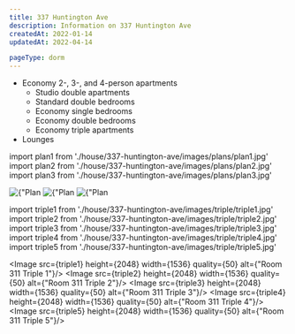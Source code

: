 ```yaml
---
title: 337 Huntington Ave
description: Information on 337 Huntington Ave
createdAt: 2022-01-14
updatedAt: 2022-04-14

pageType: dorm
---
```


<Expandable title="Dorm Information" variant="gray">

- Economy 2-, 3-, and 4-person apartments
  - Studio double apartments
  - Standard double bedrooms
  - Economy single bedrooms
  - Economy double bedrooms
  - Economy triple apartments
- Lounges

</Expandable>

import plan1 from './house/337-huntington-ave/images/plans/plan1.jpg'
import plan2 from './house/337-huntington-ave/images/plans/plan2.jpg'
import plan3 from './house/337-huntington-ave/images/plans/plan3.jpg'

<Expandable title="Floor Plans" variant="gray">
<div className="grid grid-cols-1 gap-base">
  <Image src={plan1} height={221} width={374} quality={50} alt={"Plan 1"}/>
  <Image src={plan2} height={448} width={361} quality={50} alt={"Plan 2"}/>
  <Image src={plan3} height={323} width={224} quality={50} alt={"Plan 3"}/>
</div>
</Expandable>

import triple1 from './house/337-huntington-ave/images/triple/triple1.jpg'
import triple2 from './house/337-huntington-ave/images/triple/triple2.jpg'
import triple3 from './house/337-huntington-ave/images/triple/triple3.jpg'
import triple4 from './house/337-huntington-ave/images/triple/triple4.jpg'
import triple5 from './house/337-huntington-ave/images/triple/triple5.jpg'

<Expandable title="Economy Three Person: 1 double + 1 single" icon="image">
<div className="grid grid-cols-1 md:grid-cols-2 gap-base">

<Image src={triple1} height={2048} width={1536} quality={50} alt={"Room 311 Triple 1"}/>
<Image src={triple2} height={2048} width={1536} quality={50} alt={"Room 311 Triple 2"}/>
<Image src={triple3} height={2048} width={1536} quality={50} alt={"Room 311 Triple 3"}/>
<Image src={triple4} height={2048} width={1536} quality={50} alt={"Room 311 Triple 4"}/>
<Image src={triple5} height={2048} width={1536} quality={50} alt={"Room 311 Triple 5"}/>

</div>
</Expandable>
